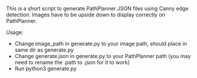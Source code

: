 This is a short script to generate PathPlanner JSON files using Canny edge detection.
Images have to be upside down to display correctly on PathPlanner. 

Usage: 
- Change image_path in generate.py to your image path, should place in same dir as generate.py
- Change generate.json in generate.py to your PathPlanner path (you may need to rename the .path to .json for it to work)
- Run python3 generate.py